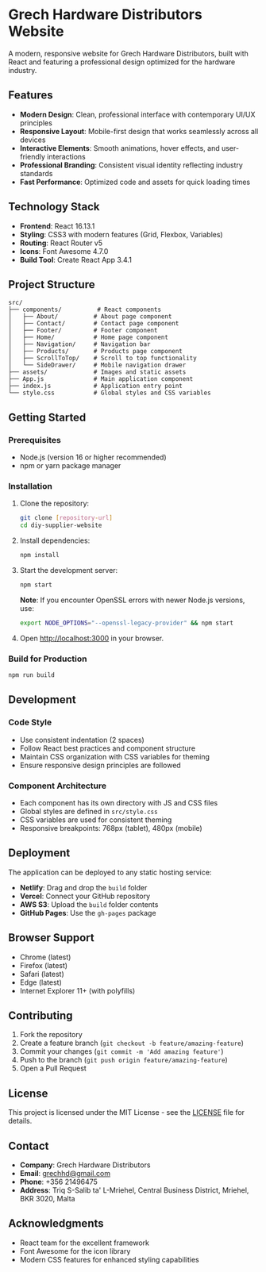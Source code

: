 # Grech Hardware Distributors Website

A modern, responsive website for Grech Hardware Distributors, built with React and featuring a professional design optimized for the hardware industry.

## Features

- **Modern Design**: Clean, professional interface with contemporary UI/UX principles
- **Responsive Layout**: Mobile-first design that works seamlessly across all devices
- **Interactive Elements**: Smooth animations, hover effects, and user-friendly interactions
- **Professional Branding**: Consistent visual identity reflecting industry standards
- **Fast Performance**: Optimized code and assets for quick loading times

## Technology Stack

- **Frontend**: React 16.13.1
- **Styling**: CSS3 with modern features (Grid, Flexbox, Variables)
- **Routing**: React Router v5
- **Icons**: Font Awesome 4.7.0
- **Build Tool**: Create React App 3.4.1

## Project Structure

```
src/
├── components/          # React components
│   ├── About/          # About page component
│   ├── Contact/        # Contact page component
│   ├── Footer/         # Footer component
│   ├── Home/           # Home page component
│   ├── Navigation/     # Navigation bar
│   ├── Products/       # Products page component
│   ├── ScrollToTop/    # Scroll to top functionality
│   └── SideDrawer/     # Mobile navigation drawer
├── assets/             # Images and static assets
├── App.js              # Main application component
├── index.js            # Application entry point
└── style.css           # Global styles and CSS variables
```

## Getting Started

### Prerequisites

- Node.js (version 16 or higher recommended)
- npm or yarn package manager

### Installation

1. Clone the repository:

   ```bash
   git clone [repository-url]
   cd diy-supplier-website
   ```

2. Install dependencies:

   ```bash
   npm install
   ```

3. Start the development server:

   ```bash
   npm start
   ```

   **Note**: If you encounter OpenSSL errors with newer Node.js versions, use:

   ```bash
   export NODE_OPTIONS="--openssl-legacy-provider" && npm start
   ```

4. Open [http://localhost:3000](http://localhost:3000) in your browser.

### Build for Production

```bash
npm run build
```

## Development

### Code Style

- Use consistent indentation (2 spaces)
- Follow React best practices and component structure
- Maintain CSS organization with CSS variables for theming
- Ensure responsive design principles are followed

### Component Architecture

- Each component has its own directory with JS and CSS files
- Global styles are defined in `src/style.css`
- CSS variables are used for consistent theming
- Responsive breakpoints: 768px (tablet), 480px (mobile)

## Deployment

The application can be deployed to any static hosting service:

- **Netlify**: Drag and drop the `build` folder
- **Vercel**: Connect your GitHub repository
- **AWS S3**: Upload the `build` folder contents
- **GitHub Pages**: Use the `gh-pages` package

## Browser Support

- Chrome (latest)
- Firefox (latest)
- Safari (latest)
- Edge (latest)
- Internet Explorer 11+ (with polyfills)

## Contributing

1. Fork the repository
2. Create a feature branch (`git checkout -b feature/amazing-feature`)
3. Commit your changes (`git commit -m 'Add amazing feature'`)
4. Push to the branch (`git push origin feature/amazing-feature`)
5. Open a Pull Request

## License

This project is licensed under the MIT License - see the [LICENSE](LICENSE) file for details.

## Contact

- **Company**: Grech Hardware Distributors
- **Email**: grechhd@gmail.com
- **Phone**: +356 21496475
- **Address**: Triq S-Salib ta' L-Mriehel, Central Business District, Mriehel, BKR 3020, Malta

## Acknowledgments

- React team for the excellent framework
- Font Awesome for the icon library
- Modern CSS features for enhanced styling capabilities
